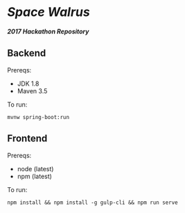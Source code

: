 # ***Space Walrus***
***2017 Hackathon Repository***

## Backend

Prereqs:

* JDK 1.8
* Maven 3.5

To run:

  ```mvnw spring-boot:run```

## Frontend

Prereqs:

* node (latest)
* npm (latest)

To run:

  ```npm install && npm install -g gulp-cli && npm run serve```